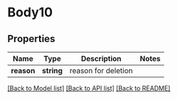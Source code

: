 # Body10

## Properties
Name | Type | Description | Notes
------------ | ------------- | ------------- | -------------
**reason** | **string** | reason for deletion | 

[[Back to Model list]](../../README.md#documentation-for-models) [[Back to API list]](../../README.md#documentation-for-api-endpoints) [[Back to README]](../../README.md)

